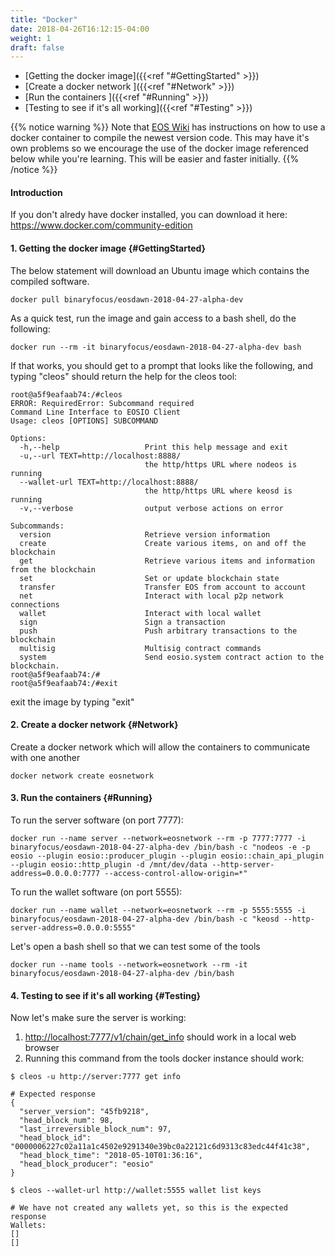 ```yaml
---
title: "Docker"
date: 2018-04-26T16:12:15-04:00
weight: 1
draft: false
---
```


* [Getting the docker image]({{<ref "#GettingStarted" >}}) 
* [Create a docker network ]({{<ref "#Network" >}}) 
* [Run the containers ]({{<ref "#Running" >}}) 
* [Testing to see if it's all working]({{<ref "#Testing" >}}) 


{{% notice warning %}}
Note that [EOS Wiki](https://github.com/EOSIO/eos/wiki/Local-Environment#3-docker) has instructions on how to use a docker container to compile the newest version code. This may have it's own problems so we encourage the use of the docker image referenced below while you're learning. This will be easier and faster initially. 
{{% /notice %}}


#### Introduction

If you don't alredy have docker installed, you can download it here: https://www.docker.com/community-edition

#### 1. Getting the docker image {#GettingStarted}

The below statement will download an Ubuntu image which contains the compiled software. 

```
docker pull binaryfocus/eosdawn-2018-04-27-alpha-dev
```

As a quick test, run the image and gain access to a bash shell, do the following: 

```
docker run --rm -it binaryfocus/eosdawn-2018-04-27-alpha-dev bash
```

If that works, you should get to a prompt that looks like the following, and typing "cleos" should return the help for the cleos tool:

```
root@a5f9eafaab74:/#cleos
ERROR: RequiredError: Subcommand required
Command Line Interface to EOSIO Client
Usage: cleos [OPTIONS] SUBCOMMAND

Options:
  -h,--help                   Print this help message and exit
  -u,--url TEXT=http://localhost:8888/
                              the http/https URL where nodeos is running
  --wallet-url TEXT=http://localhost:8888/
                              the http/https URL where keosd is running
  -v,--verbose                output verbose actions on error

Subcommands:
  version                     Retrieve version information
  create                      Create various items, on and off the blockchain
  get                         Retrieve various items and information from the blockchain
  set                         Set or update blockchain state
  transfer                    Transfer EOS from account to account
  net                         Interact with local p2p network connections
  wallet                      Interact with local wallet
  sign                        Sign a transaction
  push                        Push arbitrary transactions to the blockchain
  multisig                    Multisig contract commands
  system                      Send eosio.system contract action to the blockchain.
root@a5f9eafaab74:/#
root@a5f9eafaab74:/#exit
```

exit the image by typing "exit"

#### 2. Create a docker network {#Network}

Create a docker network which will allow the containers to communicate with one another

```
docker network create eosnetwork
```


#### 3. Run the containers {#Running}

To run the server software (on port 7777): 

```
docker run --name server --network=eosnetwork --rm -p 7777:7777 -i binaryfocus/eosdawn-2018-04-27-alpha-dev /bin/bash -c "nodeos -e -p eosio --plugin eosio::producer_plugin --plugin eosio::chain_api_plugin --plugin eosio::http_plugin -d /mnt/dev/data --http-server-address=0.0.0.0:7777 --access-control-allow-origin=*"
```

To run the wallet software (on port 5555): 

```
docker run --name wallet --network=eosnetwork --rm -p 5555:5555 -i binaryfocus/eosdawn-2018-04-27-alpha-dev /bin/bash -c "keosd --http-server-address=0.0.0.0:5555"
```

Let's open a bash shell so that we can test some of the tools

```
docker run --name tools --network=eosnetwork --rm -it binaryfocus/eosdawn-2018-04-27-alpha-dev /bin/bash 
```

#### 4. Testing to see if it's all working {#Testing}

Now let's make sure the server is working:

1. [http://localhost:7777/v1/chain/get_info](http://localhost:7777/v1/chain/get_info) should work in a local web browser
2. Running this command from the tools docker instance should work:

```
$ cleos -u http://server:7777 get info

# Expected response
{
  "server_version": "45fb9218",
  "head_block_num": 98,
  "last_irreversible_block_num": 97,
  "head_block_id": "0000006227c02a11a1c4502e9291340e39bc0a22121c6d9313c83edc44f41c38",
  "head_block_time": "2018-05-10T01:36:16",
  "head_block_producer": "eosio"
}
```

```
$ cleos --wallet-url http://wallet:5555 wallet list keys

# We have not created any wallets yet, so this is the expected response
Wallets:
[]
[]
```



